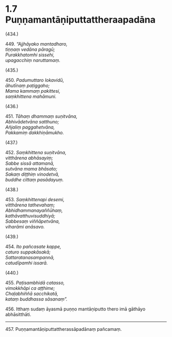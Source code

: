 

# 1.7 Puṇṇamantāṇiputtattheraapadāna



(434.)

449\. _“Ajjhāyako mantadharo,_  
_tiṇṇaṃ vedāna pāragū;_  
_Purakkhatomhi sissehi,_  
_upagacchiṃ naruttamaṃ._  


(435.)

450\. _Padumuttaro lokavidū,_  
_āhutīnaṃ paṭiggaho;_  
_Mama kammaṃ pakittesi,_  
_saṃkhittena mahāmuni._  


(436.)

451\. _Tāhaṃ dhammaṃ suṇitvāna,_  
_Abhivādetvāna satthuno;_  
_Añjaliṃ paggahetvāna,_  
_Pakkamiṃ dakkhiṇāmukho._  


(437.)

452\. _Saṃkhittena suṇitvāna,_  
_vitthārena abhāsayiṃ;_  
_Sabbe sissā attamanā,_  
_sutvāna mama bhāsato;_  
_Sakaṃ diṭṭhiṃ vinodetvā,_  
_buddhe cittaṃ pasādayuṃ._  


(438.)

453\. _Saṃkhittenapi desemi,_  
_vitthārena tathevahaṃ;_  
_Abhidhammanayaññūhaṃ,_  
_kathāvatthuvisuddhiyā;_  
_Sabbesaṃ viññāpetvāna,_  
_viharāmi anāsavo._  


(439.)

454\. _Ito pañcasate kappe,_  
_caturo suppakāsakā;_  
_Sattaratanasampannā,_  
_catudīpamhi issarā._  


(440.)

455\. _Paṭisambhidā catasso,_  
_vimokkhāpi ca aṭṭhime;_  
_Chaḷabhiññā sacchikatā,_  
_kataṃ buddhassa sāsanaṃ”._  


456\. Itthaṃ sudaṃ āyasmā puṇṇo mantāṇiputto thero imā gāthāyo abhāsitthāti.

---

457\. Puṇṇamantāṇiputtattherassāpadānaṃ pañcamaṃ.





